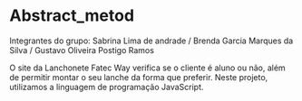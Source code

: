 # Abstract_metod
Integrantes do grupo: Sabrina Lima de andrade / Brenda Garcia Marques da Silva / Gustavo Oliveira Postigo Ramos


O site da Lanchonete Fatec Way verifica se o cliente é aluno ou não, além de permitir montar o seu lanche da forma que preferir.
Neste projeto, utilizamos a linguagem de programação JavaScript.
